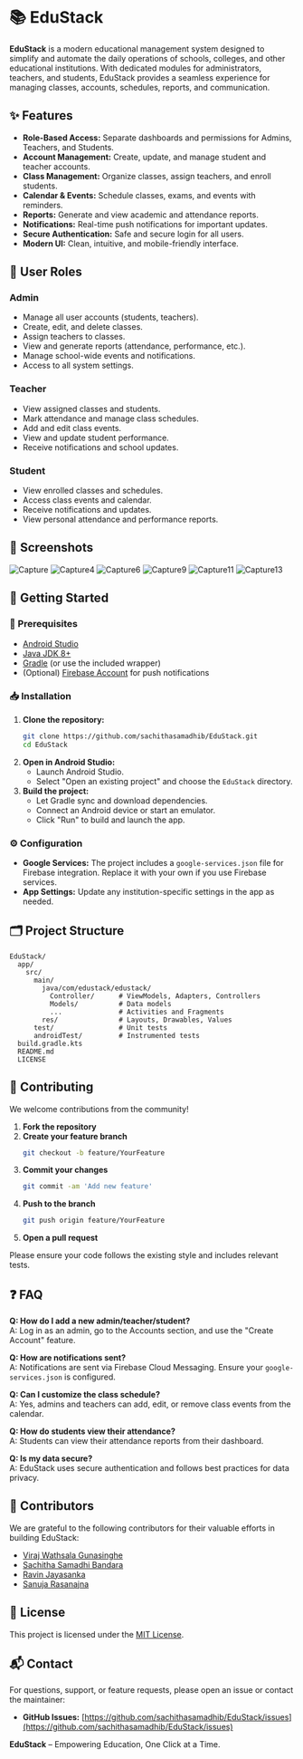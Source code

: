 # 📚 EduStack

**EduStack** is a modern educational management system designed to simplify and automate the daily operations of schools, colleges, and other educational institutions. With dedicated modules for administrators, teachers, and students, EduStack provides a seamless experience for managing classes, accounts, schedules, reports, and communication.

## ✨ Features

- **Role-Based Access:** Separate dashboards and permissions for Admins, Teachers, and Students.
- **Account Management:** Create, update, and manage student and teacher accounts.
- **Class Management:** Organize classes, assign teachers, and enroll students.
- **Calendar & Events:** Schedule classes, exams, and events with reminders.
- **Reports:** Generate and view academic and attendance reports.
- **Notifications:** Real-time push notifications for important updates.
- **Secure Authentication:** Safe and secure login for all users.
- **Modern UI:** Clean, intuitive, and mobile-friendly interface.

## 👤 User Roles

### Admin
- Manage all user accounts (students, teachers).
- Create, edit, and delete classes.
- Assign teachers to classes.
- View and generate reports (attendance, performance, etc.).
- Manage school-wide events and notifications.
- Access to all system settings.

### Teacher
- View assigned classes and students.
- Mark attendance and manage class schedules.
- Add and edit class events.
- View and update student performance.
- Receive notifications and school updates.

### Student
- View enrolled classes and schedules.
- Access class events and calendar.
- Receive notifications and updates.
- View personal attendance and performance reports.

## 📸 Screenshots

![Capture](https://github.com/user-attachments/assets/b143e0ba-ca80-469f-9f51-11d97c79ef8b)
![Capture4](https://github.com/user-attachments/assets/b5ed30ec-d1c2-4be6-b0d4-31f3b0a525d2)
![Capture6](https://github.com/user-attachments/assets/26ba86a1-f12f-4553-8641-a6f168abf584)
![Capture9](https://github.com/user-attachments/assets/0ec3830d-c481-4822-a27e-d35cb039b806)
![Capture11](https://github.com/user-attachments/assets/19013fb2-77ee-4eab-b82f-5987fc0a301f)
![Capture13](https://github.com/user-attachments/assets/c68d0076-550c-4c05-985b-047107b9f09d)

## 🚀 Getting Started

### 🔧 Prerequisites
- [Android Studio](https://developer.android.com/studio)
- [Java JDK 8+](https://adoptopenjdk.net/)
- [Gradle](https://gradle.org/) (or use the included wrapper)
- (Optional) [Firebase Account](https://firebase.google.com/) for push notifications

### 📥 Installation
1. **Clone the repository:**
   ```bash
   git clone https://github.com/sachithasamadhib/EduStack.git
   cd EduStack
   ```
2. **Open in Android Studio:**
   - Launch Android Studio.
   - Select "Open an existing project" and choose the `EduStack` directory.
3. **Build the project:**
   - Let Gradle sync and download dependencies.
   - Connect an Android device or start an emulator.
   - Click "Run" to build and launch the app.

### ⚙️ Configuration
- **Google Services:** The project includes a `google-services.json` file for Firebase integration. Replace it with your own if you use Firebase services.
- **App Settings:** Update any institution-specific settings in the app as needed.

## 🗂️ Project Structure

```
EduStack/
  app/
    src/
      main/
        java/com/edustack/edustack/
          Controller/      # ViewModels, Adapters, Controllers
          Models/          # Data models
          ...              # Activities and Fragments
        res/               # Layouts, Drawables, Values
      test/                # Unit tests
      androidTest/         # Instrumented tests
  build.gradle.kts
  README.md
  LICENSE
```

## 🤝 Contributing

We welcome contributions from the community!

1. **Fork the repository**
2. **Create your feature branch**
   ```bash
   git checkout -b feature/YourFeature
   ```
3. **Commit your changes**
   ```bash
   git commit -am 'Add new feature'
   ```
4. **Push to the branch**
   ```bash
   git push origin feature/YourFeature
   ```
5. **Open a pull request**

Please ensure your code follows the existing style and includes relevant tests.

## ❓ FAQ

**Q: How do I add a new admin/teacher/student?**  
A: Log in as an admin, go to the Accounts section, and use the "Create Account" feature.

**Q: How are notifications sent?**  
A: Notifications are sent via Firebase Cloud Messaging. Ensure your `google-services.json` is configured.

**Q: Can I customize the class schedule?**  
A: Yes, admins and teachers can add, edit, or remove class events from the calendar.

**Q: How do students view their attendance?**  
A: Students can view their attendance reports from their dashboard.

**Q: Is my data secure?**  
A: EduStack uses secure authentication and follows best practices for data privacy.

## 👥 Contributors

We are grateful to the following contributors for their valuable efforts in building EduStack:

- [Viraj Wathsala Gunasinghe](https://github.com/virajwathsalag)
- [Sachitha Samadhi Bandara](https://github.com/sachithasamadhib)
- [Ravin Jayasanka](https://github.com/MrRaveen)
- [Sanuja Rasanajna](https://github.com/SanujaRasanajna2007)

## 📜 License

This project is licensed under the [MIT License](LICENSE).

## 📬 Contact

For questions, support, or feature requests, please open an issue or contact the maintainer:  
- **GitHub Issues:** [https://github.com/sachithasamadhib/EduStack/issues](https://github.com/sachithasamadhib/EduStack/issues)

**EduStack** – Empowering Education, One Click at a Time.
